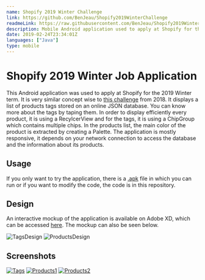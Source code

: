 ```yaml
---
name: Shopify 2019 Winter Challenge
link: https://github.com/BenJeau/Shopify2019WinterChallenge
readmeLink: https://raw.githubusercontent.com/BenJeau/Shopify2019WinterChallenge/master/README.md
description: Mobile Android application used to apply at Shopify for the winter of 2019
date: 2019-02-24T23:34:01Z
languages: ["Java"]
type: mobile
---
```


# Shopify 2019 Winter Job Application
This Android application was used to apply at Shopify for the 2019 Winter term. It is very similar concept wise to [this challenge](https://github.com/BenJeau/Shopify2018SummerChallenge) from 2018. It displays a list of products tags stored on an online JSON database. You can know more about the tags by taping them. In order to display efficiently every product, it is using a RecylcerView and for the tags, it is using a ChipGroup which contains multiple chips. In the products list, the main color of the product is extracted by creating a Palette. The application is mostly responsive, it depends on your network connection to access the database and the information about its products.

## Usage
If you only want to try the application, there is a [.apk](app.apk) file in which you can run or if you want to modify the code, the code is in this repository.

## Design
An interactive mockup of the application is available on Adobe XD, which can be accessed [here](https://xd.adobe.com/view/c19502b0-458a-40d2-5f77-d7207431b104-b7a4/). The mockup can also be seen below.

![TagsDesign](screenshots/TagsDesign.png)
![ProductsDesign](screenshots/ProductsDesign.png)

## Screenshots
[![Tags](screenshots/Tags.png)](screenshots/TagsFull.png)
[![Products1](screenshots/Products1.png)](screenshots/Poducts1Full.png)
[![Products2](screenshots/Products2.png)](screenshots/Poducts2Full.png)
